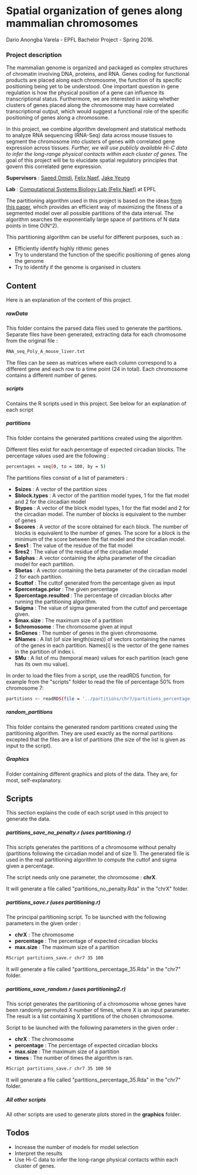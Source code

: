 # Spatial organization of genes along mammalian chromosomes
Dario Anongba Varela - EPFL Bachelor Project - Spring 2016.

### Project description

The mammalian genome is organized and packaged as complex structures of chromatin involving DNA, proteins, and RNA. Genes coding for functional products are placed along each chromosome, the function of its specific positioning being yet to be understood. One important question in gene regulation is how the physical position of a gene can influence its transcriptional status. Furthermore, we are interested in asking whether clusters of genes placed along the chromosome may have correlated transcriptional output, which would suggest a functional role of the specific positioning of genes along a chromosome.

In this project, we combine algorithm development and statistical methods to analyze RNA sequencing (RNA-Seq) data across mouse tissues to segment the chromosome into clusters of genes with correlated gene expression across tissues. _Further, we will use publicly available Hi-C data to infer the long-range physical contacts within each cluster of genes_. The goal of this project will be to elucidate spatial regulatory principles that govern this correlated gene expression.

**Supervisors** : [Saeed Omidi], [Felix Naef], [Jake Yeung]

**Lab** : [Computational Systems Biology Lab (Felix Naef)][Naef lab] at EPFL

The partitioning algorithm used in this project is based on the ideas [from this paper][paper], which provides an efficient way of maximizing the fitness of a segmented model over all possible
partitions of the data interval. The algorithm searches the exponentially large space
of partitions of N data points in time O(N^2).

This partitioning algorithm can be useful for different purposes, such as :
  - Efficiently identify highly rithmic genes
  - Try to understand the function of the specific positioning of genes along the genome
  - Try to identify if the genome is organised in clusters

## Content
Here is an explanation of the content of this project.

##### rawData
This folder contains the parsed data files used to generate the partitions. Separate files have been generated, extracting data for each chromosome from the original file :
```sh
RNA_seq_Poly_A_mouse_liver.txt
```
The files can be seen as matrices where each column correspond to a different gene and each row to a time point (24 in total). Each chromosome contains a different number of genes.

##### scripts
Contains the R scripts used in this project. See below for an explanation of each script

##### partitions
This folder contains the generated partitions created using the algorithm.

Different files exist for each percentage of expected circadian blocks. The percentage values used are the following : 
```sh
percentages = seq(0, to = 100, by = 5)
```
The partitions files consist of a list of parameters :
  - **$sizes** : A vector of the partition sizes
  - **$block.types** : A vector of the partition model types, 1 for the flat model and 2 for the circadian model
  - **$types** : A vector of the block model types, 1 for the flat model and 2 for the circadian model. The number of blocks is equivalent to the number of genes
  - **$scores** : A vector of the score obtained for each block. The number of blocks is equivalent to the number of genes. The score for a block is the minimum of the score between the flat model and the circadian model.
  - **$res1** : The value of the residue of the flat model
  - **$res2** : The value of the residue of the circadian model
  - **$alphas** : A vector containing the alpha parameter of the circadian model for each partition.
  - **$betas** : A vector containing the beta parameter of the circadian model 2 for each partition.
  - **$cuttof** : The cuttof generated from the percentage given as input
  - **$percentage.prior** : The given percentage
  - **$percentage.resulted** : The percentage of circadian blocks after running the partitioning algorithm.
  - **$sigma** : The value of sigma generated from the cuttof and percentage given.
  - **$max.size** : The maximum size of a partition
  - **$chromosome** : The chromosome given at input
  - **$nGenes** : The number of genes in the given chromosome.
  - **$Names** : A list (of size length(sizes)) of vectors containing the names of the genes in each partition. Names[i] is the vector of the gene names in the partition of index i.
  - **$Mu** : A list of mu (temporal mean) values for each partition (each gene has its own mu value).

In order to load the files from a script, use the readRDS function, for example from the "scripts" folder to read the file of percentage 50% from chromosome 7:
```sh
partitions <- readRDS(file = '../partitions/chr7/partitions_percentage_50.Rda')
```
##### random_partitions
This folder contains the generated random partitions created using the partitioning algorithm. They are used exactly as the normal partitions excepted that the files are a list of partitions (the size of the list is given as input to the script).

##### Graphics
Folder containing different graphics and plots of the data. They are, for most, self-explanatory.

## Scripts
This section explains the code of each script used in this project to generate the data.
##### partitions_save_no_penalty.r (uses partitioning.r)
This scripts generates the partitions of a chromosome without penalty (partitions following the circadian model and of size 1). The generated file is used in the real partitioning algorithm to compute the cuttof and sigma given a percentage.

The script needs only one parameter, the chromosome : **chrX**.

It will generate a file called "partitions_no_penalty.Rda" in the "chrX" folder.

##### partitions_save.r (uses partitioning.r)
The principal partitioning script. To be launched with the following parameters in the given order :
  - **chrX** : The chromosome
  - **percentage** : The percentage of expected circadian blocks
  - **max.size** : The maximum size of a partition
```sh
RScript partitions_save.r chr7 35 100
```
It will generate a file called "partitions_percentage_35.Rda" in the "chr7" folder.

##### partitions_save_random.r (uses partitioning2.r)
This script generates the partitioning of a chromosome whose genes have been randomly permuted X number of times, where X is an input parameter. The result is a list containing X partitîons of the chosen chromosome.

Script to be launched with the following parameters in the given order :
  - **chrX** : The chromosome
  - **percentage** : The percentage of expected circadian blocks
  - **max.size** : The maximum size of a partition
  - **times** : The number of times the algorithm is ran.
```sh
RScript partitions_save.r chr7 35 100 50
```
It will generate a file called "partitions_percentage_35.Rda" in the "chr7" folder.

##### All other scripts
All other scripts are used to generate plots stored in the **graphics** folder.

## Todos
 - Increase the number of models for model selection
 - Interpret the results
 - Use Hi-C data to infer the long-range physical contacts within each cluster of genes.

[//]: # (These are reference links used in the body of this note and get stripped out when the markdown processor does its job. There is no need to format nicely because it shouldn't be seen. Thanks SO - http://stackoverflow.com/questions/4823468/store-comments-in-markdown-syntax)

   [Saeed Omidi]: <https://people.epfl.ch/251594>
   [Felix Naef]: <https://people.epfl.ch/felix.naef>
   [Jake Yeung]: <https://people.epfl.ch/jake.yeung?lang=en>
   [Naef Lab]: <http://naef-lab.epfl.ch/>
   [paper]: <http://arxiv.org/pdf/math/0309285.pdf>